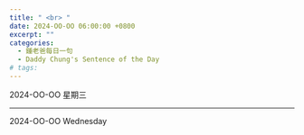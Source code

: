 ```yaml
---
title: " <br> "
date: 2024-OO-OO 06:00:00 +0800
excerpt: ""
categories:
  - 鍾老爸每日一句
  - Daddy Chung's Sentence of the Day
# tags:
---
```


2024-OO-OO 星期三

> 

---

2024-OO-OO Wednesday

> 